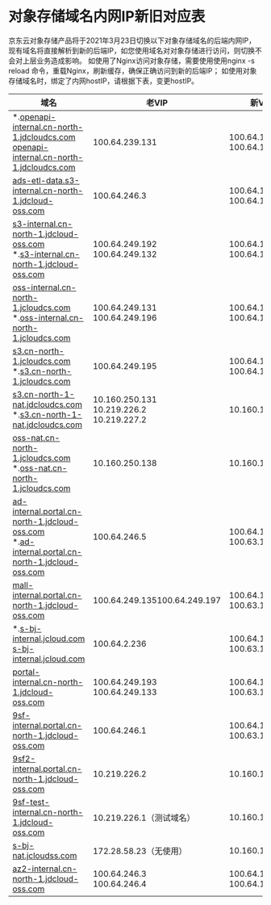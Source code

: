 # 对象存储域名内网IP新旧对应表

京东云对象存储产品将于2021年3月23日切换以下对象存储域名的后端内网IP，现有域名将直接解析到新的后端IP，如您使用域名对对象存储进行访问，则切换不会对上层业务造成影响。
如使用了Nginx访问对象存储，需要使用使用nginx -s reload 命令，重载Nginx，刷新缓存，确保正确访问到新的后端IP；
如使用对象存储域名时，绑定了内网hostIP，请根据下表，变更hostIP。

| 域名                                                         | 老VIP                                                | 新VIP                            |
| ------------------------------------------------------------ | ---------------------------------------------------- | -------------------------------- |
| *.[openapi-internal.cn-north-1.jdcloudcs.com](http://openapi-internal.cn-north-1.jdcloudcs.com/) [openapi-internal.cn-north-1.jdcloudcs.com](http://openapi-internal.cn-north-1.jdcloudcs.com/) | 100.64.239.131                                       | 100.64.130.80<br />100.64.130.88 |
| [ads-etl-data.s3-internal.cn-north-1.jdcloud-oss.com](http://ads-etl-data.s3-internal.cn-north-1.jdcloud-oss.com/) | 100.64.246.3                                         | 100.64.130.80<br />100.64.130.88 |
| [s3-internal.cn-north-1.jdcloud-oss.com](http://s3-internal.cn-north-1.jdcloud-oss.com/)<br />*.[s3-internal.cn-north-1.jdcloud-oss.com](http://s3-internal.cn-north-1.jdcloud-oss.com/) | 100.64.249.192 100.64.249.132                        | 100.64.130.80<br />100.64.130.88 |
| [oss-internal.cn-north-1.jcloudcs.com](http://oss-internal.cn-north-1.jcloudcs.com/)<br />*.[oss-internal.cn-north-1.jcloudcs.com](http://oss-internal.cn-north-1.jcloudcs.com/) | 100.64.249.131 100.64.249.196                        | 100.64.130.80<br />100.64.130.88 |
| [s3.cn-north-1.jcloudcs.com](http://s3.cn-north-1.jcloudcs.com/)<br />*.[s3.cn-north-1.jcloudcs.com](http://s3.cn-north-1.jcloudcs.com/) | 100.64.249.195                                       | 100.64.130.80<br />100.64.130.88 |
| [s3.cn-north-1-nat.jdcloudcs.com](http://s3.cn-north-1-nat.jdcloudcs.com/)<br />*.[s3.cn-north-1-nat.jdcloudcs.com](http://s3.cn-north-1-nat.jdcloudcs.com/) | 10.160.250.131 <br />10.219.226.2<br /> 10.219.227.2 | 10.160.146.128                   |
| [oss-nat.cn-north-1.jcloudcs.com](http://oss-nat.cn-north-1.jcloudcs.com/)<br />*.[oss-nat.cn-north-1.jcloudcs.com](http://oss-nat.cn-north-1.jcloudcs.com/) | 10.160.250.138                                       | 10.160.146.128                   |
| [ad-internal.portal.cn-north-1.jdcloud-oss.com](http://ad-internal.portal.cn-north-1.jdcloud-oss.com/)<br />*.[ad-internal.portal.cn-north-1.jdcloud-oss.com](http://ad-internal.portal.cn-north-1.jdcloud-oss.com/) | 100.64.246.5                                         | 100.64.130.80<br />100.63.130.88 |
| [mall-internal.portal.cn-north-1.jdcloud-oss.com](http://mall-internal.portal.cn-north-1.jdcloud-oss.com/) | 100.64.249.135100.64.249.197                         | 100.64.130.80<br />100.63.130.88 |
| *.[s-bj-internal.jcloud.com](http://s-bj-internal.jcloud.com/)<br />[s-bj-internal.jcloud.com](http://s-bj-internal.jcloud.com/) | 100.64.2.236                                         | 100.64.130.80<br />100.63.130.88 |
| [portal-internal.cn-north-1.jdcloud-oss.com](http://portal-internal.cn-north-1.jdcloud-oss.com/) | 100.64.249.193<br />100.64.249.133                   | 100.64.130.80<br />100.63.130.88 |
| [9sf-internal.portal.cn-north-1.jdcloud-oss.com](http://9sf-internal.portal.cn-north-1.jdcloud-oss.com/) | 100.64.246.1                                         | 100.64.130.80<br />100.63.130.88 |
| [9sf2-internal.portal.cn-north-1.jdcloud-oss.com](http://9sf2-internal.portal.cn-north-1.jdcloud-oss.com/) | 10.219.226.2                                         | 10.160.146.128                   |
| [9sf-test-internal.cn-north-1.jdcloud-oss.com](http://9sf-test-internal.cn-north-1.jdcloud-oss.com/) | 10.219.226.1（测试域名）                             | 10.160.146.128                   |
| [s-bj-nat.jcloudss.com](http://s-bj-nat.jcloudss.com/)       | 172.28.58.23（无使用）                               | 10.160.146.128                   |
| [az2-internal.cn-north-1.jdcloud-oss.com](http://az2-internal.cn-north-1.jdcloud-oss.com/) | 100.64.246.3 <br />100.64.246.4                      | 100.64.130.80<br />100.64.130.88 |